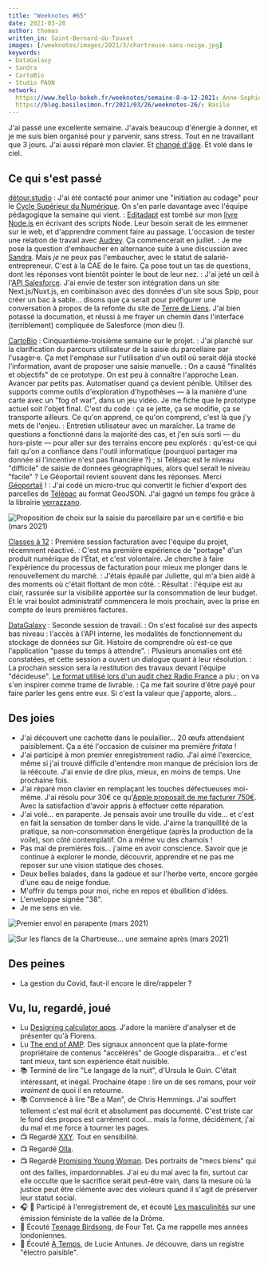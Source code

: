 ```yaml
---
title: "Weeknotes #65"
date: 2021-03-28
author: thomas
written_in: Saint-Bernard-du-Touvet
images: [/weeknotes/images/2021/3/chartreuse-sans-neige.jpg]
keywords:
- DataGalaxy
- Sandra
- CartoBio
- Studio PAON
network:
  https://www.hello-bokeh.fr/weeknotes/semaine-8-a-12-2021: Anne-Sophie
  https://blog.basilesimon.fr/2021/03/26/weeknotes-26/: Basile
---
```


J'ai passé une excellente semaine. J'avais beaucoup d'énergie à donner, et je me suis bien organisé pour y parvenir, sans stress. Tout en ne travaillant que 3 jours. J'ai aussi réparé mon clavier. Et [changé d'âge](https://thom4.net/2021/03/24/38/). Et volé dans le ciel.

<!--more-->

## Ce qui s'est passé

[détour.studio]
: J'ai été contacté pour animer une "initiation au codage" pour le [Cycle Supérieur du Numérique](http://www11.minefi.gouv.fr/catalogue-igpde/2021/co/8921.html). On s'en parle davantage avec l'équipe pédagogique la semaine qui vient.
: [Editadapt](http://editadapt.fr/) est tombé sur mon [livre Node.js](https://thom4.net/node.js/) en écrivant des scripts Node. Leur besoin serait de les emmener sur le web, et d'apprendre comment faire au passage. L'occasion de tester une relation de travail avec [Audrey](https://fr.linkedin.com/in/audreybramy). Ça commencerait en juillet.
: Je me pose la question d'embaucher en alternance suite à une discussion avec [Sandra](https://www.linkedin.com/in/sandrakpodar). Mais _je_ ne peux pas l'embaucher, avec le statut de salarié-entrepreneur. C'est à la CAE de le faire. Ça pose tout un tas de questions, dont les réponses vont bientôt pointer le bout de leur nez.
: J'ai jeté un œil à l'[API Salesforce](https://developer.salesforce.com/docs/atlas.en-us.api_rest.meta/api_rest/). J'ai envie de tester son intégration dans un site Next.js/Nuxt.js, en combinaison avec des données d'un site sous Spip, pour créer un bac à sable… disons que ça serait pour préfigurer une conversation à propos de la refonte du site de [Terre de Liens](https://terredeliens.org/). J'ai bien potassé la documation, et réussi à me frayer un chemin dans l'interface (terriblement) compliquée de Salesforce (mon dieu !).

[CartoBio]
: Cinquantième-troisième semaine sur le projet.
: J'ai planché sur la clarification du parcours utilisateur de la saisie du parcellaire par l'usagèr·e. Ça met l'emphase sur l'utilisation d'un outil où serait déjà stocké l'information, avant de proposer une saisie manuelle.
: On a causé "finalités et objectifs" de ce prototype. On est peu à connaître l'approche Lean. Avancer par petits pas. Automatiser quand ça devient pénible. Utiliser des supports comme outils d'exploration d'hypothèses — à la manière d'une carte avec un "fog of war", dans un jeu vidéo. Je me fiche que le prototype actuel soit l'objet final. C'est du code : ça se jette, ça se modifie, ça se transporte ailleurs. Ce qu'on apprend, ce qu'on comprend, c'est là que j'y mets de l'enjeu.
: Entretien utilisateur avec un maraîcher. La trame de questions a fonctionné dans la majorité des cas, et j'en suis sorti — du hors-piste — pour aller sur des terrains encore peu explorés : qu'est-ce qui fait qu'on a confiance dans l'outil informatique (pourquoi partager ma donnée si l'incentive n'est pas financière ?) ; si Télépac est le niveau "difficile" de saisie de données géographiques, alors quel serait le niveau "facile" ? Le Géoportail revient souvent dans les réponses. Merci [Géoportail](https://www.geoportail.gouv.fr/) !
: J'ai codé un micro-truc qui convertit le fichier d'export des parcelles de [Télépac](https://www.telepac.agriculture.gouv.fr/) au format GeoJSON. J'ai gagné un temps fou grâce à la librairie [verrazzano](https://www.npmjs.com/package/verrazzano).

![](/weeknotes/images/2021/3/cartobio-onboarding-form.png "Proposition de choix sur la saisie du parcellaire par un·e certifié·e bio (mars 2021)")

[Classes à 12]
: Première session facturation avec l'équipe du projet, récemment réactivé.
: C'est ma première expérience de "portage" d'un produit numérique de l'État, et c'est volontaire. Je cherche à faire l'expérience du processus de facturation pour mieux me plonger dans le renouvellement du marché.
: J'étais épaulé par Juliette, qui m'a bien aidé à des moments où c'était flottant de mon côté.
: Résultat : l'équipe est au clair, rassurée sur la visibilité apportée sur la consommation de leur budget. Et le vrai boulot administratif commencera le mois prochain, avec la prise en compte de leurs premières factures.

[DataGalaxy]
: Seconde session de travail.
: On s'est focalisé sur des aspects bas niveau : l'accès à l'API interne, les modalités de fonctionnement du stockage de données sur Git. Histoire de comprendre où est-ce que l'application "passe du temps à attendre".
: Plusieurs anomalies ont été constatées, et cette session a ouvert un dialogue quant à leur résolution.
: La prochain session sera la restitution des travaux devant l'équipe "décideuse". [Le format utilisé lors d'un audit chez Radio France](https://github.com/dtc-innovation/research/blob/master/audit-radiofrance/index.adoc) a plu ; on va s'en inspirer comme trame de livrable.
: Ça me fait sourire d'être payé pour faire parler les gens entre eux. Si c'est la valeur que j'apporte, alors…

## Des joies

- J'ai découvert une cachette dans le poulailler… 20 œufs attendaient paisiblement. Ça a été l'occasion de cuisiner ma première _fritata_ !
- J'ai participé à mon premier enregistrement radio. J'ai aimé l'exercice, même si j'ai trouvé difficile d'entendre mon manque de précision lors de la réécoute. J'ai envie de dire plus, mieux, en moins de temps. Une prochaine fois.
- J'ai réparé mon clavier en remplaçant les touches défectueuses moi-même. J'ai résolu pour 30€ ce qu'[Apple proposait de me facturer 750€](/weeknotes/64/). Avec la satisfaction d'avoir appris à effectuer cette réparation.
- J'ai volé… en parapente. Je pensais avoir une trouille du vide… et c'est en fait la sensation de tomber dans le vide. J'aime la tranquillité de la pratique, sa non-consommation énergétique (après la production de la voile), son côté contemplatif. On a même vu des chamois !
- Pas mal de premières fois… j'aime en avoir conscience. Savoir que je continue à explorer le monde, découvrir, apprendre et ne pas me reposer sur une vision statique des choses.
- Deux belles balades, dans la gadoue et sur l'herbe verte, encore gorgée d'une eau de neige fondue.
- M'offrir du temps pour moi, riche en repos et ébullition d'idées.
- L'enveloppe signée "38".
- Je me sens en vie.

![](/weeknotes/images/2021/3/parapente-envol.jpg "Premier envol en parapente (mars 2021)")

![](/weeknotes/images/2021/3/chartreuse-sans-neige.jpg "Sur les flancs de la Chartreuse… une semaine après (mars 2021)")

## Des peines

- La gestion du Covid, faut-il encore le dire/rappeler ?

## Vu, lu, regardé, joué

- Lu [Designing calculator apps](https://fvsch.com/calculators). J'adore la manière d'analyser et de présenter qu'à Florens.
- Lu [The end of AMP](https://www.lafoo.com/the-end-of-amp/). Des signaux annoncent que la plate-forme propriétaire de contenus "accélérés" de Google disparaitra… et c'est tant mieux, tant son expérience était nuisible.
- 📚 Terminé de lire "Le langage de la nuit", d'Ursula le Guin. C'était intéressant, et inégal. Prochaine étape : lire un de ses romans, pour voir _vraiment_ de quoi il en retourne.
- 📚 Commencé à lire "Be a Man", de Chris Hemmings. J'ai souffert tellement c'est mal écrit et absolument pas documenté. C'est triste car le fond des propos est carrément cool… mais la forme, décidément, j'ai du mal et me force à tourner les pages.
- 📺 Regardé [XXY](https://mubi.com/films/xxy). Tout en sensibilité.
- 📺 Regardé [Olla](https://mubi.com/films/olla/).
- 📺 Regardé [Promising Young Woman](https://www.theguardian.com/film/2020/jan/26/promising-young-woman-carey-mulligan-sundance-metoo). Des portraits de "mecs biens" qui ont des failles, impardonnables. J'ai eu du mal avec la fin, surtout car elle occulte que le sacrifice serait peut-être vain, dans la mesure où la justice peut être clémente avec des violeurs quand il s'agit de préserver leur statut social.
- 🎧 🎤 Participé à l'enregistrement de, et écouté [Les masculinités](http://www.radiosaintfe.com/emissions/societe/419-echos-feministes) sur une émission féministe de la vallée de la Drôme.
- 🎵 Écouté [Teenage Birdsong](https://www.youtube.com/watch?v=yYEq9ZhZvl8), de Four Tet. Ça me rappelle mes années londoniennes.
- 🎵 Écouté [À Temps](https://www.youtube.com/watch?v=QVoZ0Cn0KUg), de Lucie Antunes. Je découvre, dans un registre "électro paisible".

[détour.studio]: /
[CartoBio]: https://cartobio.org/
[La Zone]: http://la.zone
[YesWiki]: https://yeswiki.net
[DataGalaxy]: https://www.datagalaxy.com/
[Classes à 12]: https://beta.gouv.fr/startups/classes12.html

[Noémie]: https://noemiegirard.co
[Guillaume]: https://www.yuzutech.fr/
[Antoine]: https://www.quaternum.net/
[Yannick]: https://elsif.fr/
[Basile]: https://basilesimon.fr/
[Maïtané]: https://maiwann.net/
[Laurent]: https://cocotier.xyz/
